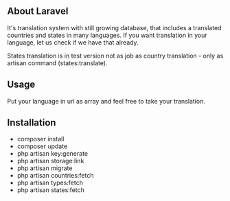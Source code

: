## About Laravel

It's translation system with still growing database, that includes a translated countries and states in many languages. If you want translation in your language, let us check if we have that already.

States translation is in test version not as job as country translation - only as artisan command (states:translate).

## Usage

Put your language in url as array and feel free to take your translation.

## Installation

 - composer install
 - composer update
 - php artisan key:generate
 - php artisan storage:link
 - php artisan migrate
 - php artisan countries:fetch
 - php artisan types:fetch
 - php artisan states:fetch
